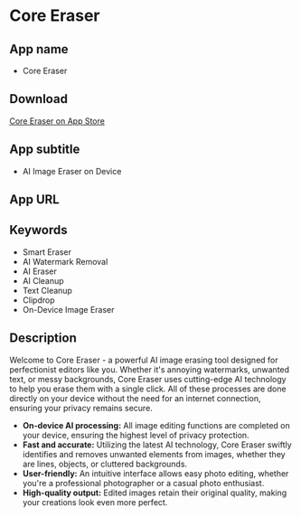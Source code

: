 # Core Eraser

## App name
- Core Eraser

## Download
[Core Eraser on App Store](https://apps.apple.com/gh/app/core-eraser/id6475296537)

## App subtitle
- AI Image Eraser on Device

## App URL

## Keywords
- Smart Eraser
- AI Watermark Removal
- AI Eraser
- AI Cleanup
- Text Cleanup
- Clipdrop
- On-Device Image Eraser

## Description
Welcome to Core Eraser - a powerful AI image erasing tool designed for perfectionist editors like you. Whether it's annoying watermarks, unwanted text, or messy backgrounds, Core Eraser uses cutting-edge AI technology to help you erase them with a single click. All of these processes are done directly on your device without the need for an internet connection, ensuring your privacy remains secure.

- **On-device AI processing:** All image editing functions are completed on your device, ensuring the highest level of privacy protection.
- **Fast and accurate:** Utilizing the latest AI technology, Core Eraser swiftly identifies and removes unwanted elements from images, whether they are lines, objects, or cluttered backgrounds.
- **User-friendly:** An intuitive interface allows easy photo editing, whether you're a professional photographer or a casual photo enthusiast.
- **High-quality output:** Edited images retain their original quality, making your creations look even more perfect.
